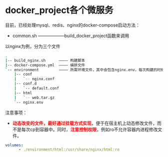 # docker_project各个微服务

目前，已经处理mysql、redis、nginx的docker-compose启动方法：

* common.sh ——————build_docker_project函数来调用


以nginx为例，分为三个文件

```bash
.
|-- build_nginx.sh		———— 构建脚本
|-- docker-compose.yml	———— 编排文件
`-- environment			———— 所需环境文件，其中会包含nginx.env，每次构建的时候会cp ./environment/nginx.env .env,这个.env是docker-compose.yml所需，用于导入环境变量
    |-- conf
    |   `-- nginx.conf
    |-- conf.d
    |   `-- default.conf
    |-- html
    |   `-- web.tar.gz
    `-- nginx.env

```

注意事项：

* <font color='red'>**动态改变的文件，最好通过挂载方式实现**</font>，便于在宿主机上动态修改文件，而不是每次cp到容器中。同时，<font color='red'>**注意控制权限**</font>，例如ro不允许容器内进程修改文件。

```yml
volumes:
      - ./environment/html:/usr/share/nginx/html:ro
```

